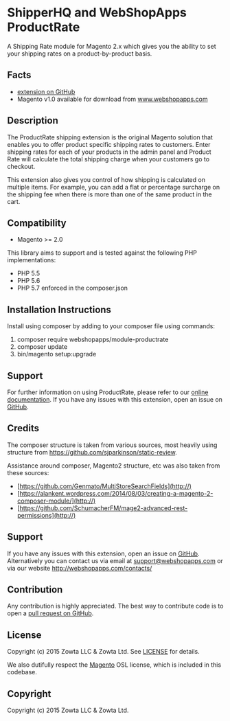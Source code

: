 # ShipperHQ and WebShopApps ProductRate

A Shipping Rate module for Magento 2.x which gives you the ability to set your shipping rates on a product-by-product basis.

Facts
-----
- [extension on GitHub](https://github.com/webshopapps/module-productrate)
- Magento v1.0 available for download from www.webshopapps.com

Description
-----------
The ProductRate shipping extension is the original Magento solution that enables you to offer product specific shipping rates to customers. Enter shipping rates for each of your products in the admin panel and Product Rate will calculate the total shipping charge when your customers go to checkout.

This extension also gives you control of how shipping is calculated on multiple items. For example, you can add a flat or percentage surcharge on the shipping fee when there is more than one of the same product in the cart.

Compatibility
-------------
- Magento >= 2.0

This library aims to support and is tested against the following PHP
implementations:

* PHP 5.5
* PHP 5.6
* PHP 5.7
enforced in the composer.json

Installation Instructions
-------------------------
Install using composer by adding to your composer file using commands:

1. composer require webshopapps/module-productrate
2. composer update
3. bin/magento setup:upgrade

Support
-------
For further information on using ProductRate, please refer to our [online documentation](http://support.webshopapps.com/productrate/).
If you have any issues with this extension, open an issue on [GitHub](https://github.com/webshopapps/module-productrate/issues).


Credits
---------
The composer structure is taken from various sources, most heavily using structure from https://github.com/sjparkinson/static-review.

Assistance around composer, Magento2 structure, etc was also taken from these sources:

* [https://github.com/Genmato/MultiStoreSearchFields](http://)
* [https://alankent.wordpress.com/2014/08/03/creating-a-magento-2-composer-module/](http://)
* [https://github.com/SchumacherFM/mage2-advanced-rest-permissions](http://)

Support
-------
If you have any issues with this extension, open an issue on [GitHub](https://github.com/webshopapps/module-productrate/issues).
Alternatively you can contact us via email at support@webshopapps.com or via our website http://webshopapps.com/contacts/

Contribution
------------
Any contribution is highly appreciated. The best way to contribute code is to open a [pull request on GitHub](https://help.github.com/articles/using-pull-requests).

License
-------
Copyright (c) 2015 Zowta LLC & Zowta Ltd. See [LICENSE][] for
details.

We also dutifully respect the [Magento][] OSL license, which is included in this codebase.


[license]: LICENSE.md
[magento]: Magento2_LICENSE.md

Copyright
---------
Copyright (c) 2015 Zowta LLC & Zowta Ltd.


